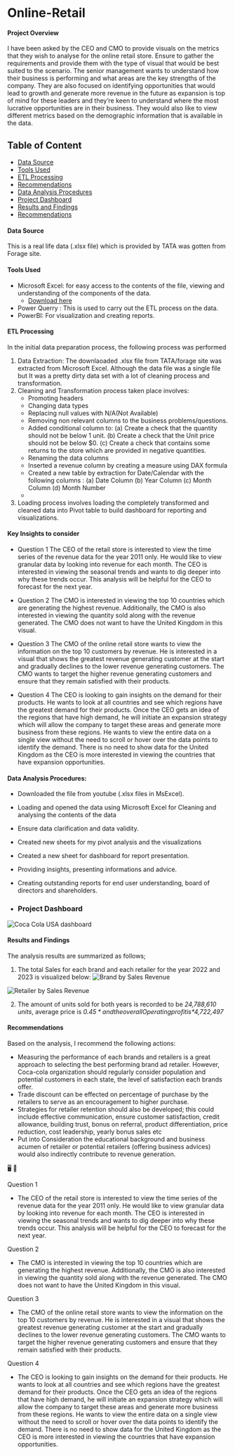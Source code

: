 # Online-Retail

#### Project Overview

I have been asked by the CEO and CMO to provide visuals on the metrics that they wish to analyse for the online retail store. Ensure to gather the requirements and provide them with the type of visual that would be best suited to the scenario. The senior management wants to understand how their business is performing and what areas are the key strengths of the company. They are also focused on identifying opportunities that would lead to growth and generate more revenue in the future as expansion is top of mind for these leaders and they’re keen to understand where the most lucrative opportunities are in their business. They would also like to view different metrics based on the demographic information that is available in the data.

## Table of Content 

- [Data Source](#data-source)
- [Tools Used](#tools-used)
- [ETL Processing](#etl-processing)
- [Recommendations](#recommendations)
- [Data Analysis Procedures](#data-analysis-procedures)
- [Project Dashboard](#project-dashboard)
- [Results and Findings](#results-and-findings)
- [Recommendations](#recommendations)

#### Data Source
This is a real life data (.xlsx file) which is provided by TATA was gotten from Forage site.

#### Tools Used 

- Microsoft Excel: for easy access to the contents of the file, viewing and understanding of the components of the data.
    - [Download here](http://microsoft.com)
- Power Querry : This is used to carry out the ETL process on the data.
- PowerBI: For visualization and creating reports.

#### ETL Processing

In the initial data preparation process, the following process was performed
1. Data Extraction: The downlaoaded .xlsx file from TATA/forage site was extracted from Microsoft Excel. Although the data  file was a single file but It was a pretty dirty data set with a lot of cleaning process and transformation.
2. Cleaning and Transformation process taken place involves:
   - Promoting headers
   - Changing data types
   - Replacing null values with N/A(Not Available)
   - Removing non relevant columns to the business problems/questions.
   - Added conditional column to:
     (a) Create a check that the quantity should not be below 1 unit.
     (b) Create a check that the Unit price should not be below $0.
     (c) Create a check that contains some returns to the store which are provided in negative quantities.
   - Renaming the data columns
   - Inserted a revenue column by creating a measure using DAX formula
   - Created a new table by extraction  for Date/Calendar with the following columns :
     (a) Date Column (b) Year Column (c) Month Column (d) Month Number 
   - 
4. Loading process involves loading the completely transformed and cleaned data into Pivot table to build dashboard for reporting and visualizations.
 
#### Key Insights to consider

- Question 1
The CEO of the retail store is interested to view the time series of the revenue data for the year 2011 only. He would like to view granular data by looking into revenue for each month. The CEO is interested in viewing the seasonal trends and wants to dig deeper into why these trends occur. This analysis will be helpful for the CEO to forecast for the next year.

- Question 2
The CMO is interested in viewing the top 10 countries which are generating the highest revenue. Additionally, the CMO is also interested in viewing the quantity sold along with the revenue generated. The CMO does not want to have the United Kingdom in this visual.

- Question 3
The CMO of the online retail store wants to view the information on the top 10 customers by revenue. He is interested in a visual that shows the greatest revenue generating customer at the start and gradually declines to the lower revenue generating customers. The CMO wants to target the higher revenue generating customers and ensure that they remain satisfied with their products.

- Question 4
The CEO is looking to gain insights on the demand for their products. He wants to look at all countries and see which regions have the greatest demand for their products. Once the CEO gets an idea of the regions that have high demand, he will initiate an expansion strategy which will allow the company to target these areas and generate more business from these regions. He wants to view the entire data on a single view without the need to scroll or hover over the data points to identify the demand. There is no need to show data for the United Kingdom as the CEO is more interested in viewing the countries that have expansion opportunities.

#### Data Analysis Procedures:

- Downloaded the file from youtube (.xlsx files in MsExcel).
- Loading and opened the data using Microsoft Excel for Cleaning and analysing the contents of the data
- Ensure data clarification and data validity.
- Created new sheets for my pivot analysis and the visualizations
- Created a new sheet for dashboard for report presentation. 
- Providing insights, presenting informations and advice.
- Creating outstanding reports for end user understanding, board of directors and shareholders.

- ### Project Dashboard

 ![Coca Cola USA dashboard](https://github.com/AlaskaDav/Cola-Cola-USA-Retailer/assets/155531290/c5e0303c-5700-4464-9587-3cc4f55c8db9)

#### Results and Findings

The analysis results are summarized as follows;
1. The total Sales for each brand and each retailer for the year 2022 and 2023 is visualized below: ![Brand by Sales Revenue](https://github.com/AlaskaDav/Cola-Cola-USA-Retailer/assets/155531290/64540b03-012d-4c21-a1bc-0a1bf614e7b9)

![Retailer by Sales Revenue](https://github.com/AlaskaDav/Cola-Cola-USA-Retailer/assets/155531290/7d62a659-e29c-432b-97c4-973c6ebea6e2)

2. The amount of units sold for both years is recorded to be *24,788,610 units*, average price is *$0.45* and the overall Operating profit is *$4,722,497*

#### Recommendations

Based on the analysis, I recommend the following actions:
 - Measuring the performance of each brands and retailers is a great approach to selecting the best performing brand ad retailer. However, Coca-cola organization should regularly consider population and potential customers in each state, the level of satisfaction each brands offer.
 - Trade discount can be effected on percentage of purchase by the retailers to serve as an encouragement to higher purchase.
 - Strategies for retailer retention should also be developed; this could include effective communication, ensure customer satisfaction, credit allowance, building trust, bonus on referral, product differentiation, price reduction, cost leadership, yearly bonus sales etc
 - Put into Consideration the educational background and business acumen of retailer or potential retailers (offering business advices) would also indirectly contribute to revenue generation.
 
🖥️
🍹


  Question 1
   - The CEO of the retail store is interested to view the time series of the revenue data for the year 2011 only. He would like to view granular data by looking into revenue for each month. The CEO is interested in viewing the seasonal trends and wants to dig deeper into why these trends occur. This analysis will be helpful for the CEO to forecast for the next year.

 Question 2
   - The CMO is interested in viewing the top 10 countries which are generating the highest revenue. Additionally, the CMO is also interested in viewing the quantity sold along with the revenue generated. The CMO does not want to have the United Kingdom in this visual.

 Question 3
   - The CMO of the online retail store wants to view the information on the top 10 customers by revenue. He is interested in a visual that shows the greatest revenue generating customer at the start and gradually declines to the lower revenue generating customers. The CMO wants to target the higher revenue generating customers and ensure that they remain satisfied with their products.

 Question 4 
  - The CEO is looking to gain insights on the demand for their products. He wants to look at all countries and see which regions have the greatest demand for their products. Once the CEO gets an idea of the regions that have high demand, he will initiate an expansion strategy which will allow the company to target these areas and generate more business from these regions. He wants to view the entire data on a single view without the need to scroll or hover over the data points to identify the demand. There is no need to show data for the United Kingdom as the CEO is more interested in viewing the countries that have expansion opportunities.
